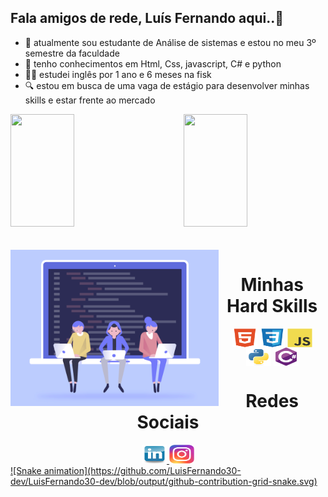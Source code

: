 ## Fala amigos de rede, Luís Fernando aqui..👋

- 📖 atualmente sou estudante de Análise de sistemas e estou no meu 3º semestre da faculdade 
- 🌱 tenho conhecimentos em Html, Css, javascript, C# e python
- 🧑‍🎓 estudei inglês por 1 ano e 6 meses na fisk
- 🔍 estou em busca de uma vaga de estágio para desenvolver minhas skills e estar frente ao mercado

<div>
  
  <img width="45%" height="180em" src="https://github-readme-stats.vercel.app/api?username=LuisFernando30-dev&show_icons=true&theme=great-gatsby&include_all_commits=true&count_private=true"/>
  <img clear="both" width="45%" align="right" height="180em" src="https://github-readme-stats.vercel.app/api/top-langs/?username=LuisFernando30-dev&layout=compact&langs_count=16&theme=great-gatsby"/>
</div>
<br>
<div  align="center"> 
  <div style="display: inline_block"><br>
    <img align="left" height="250" alt="coding-time" src="developers.gif">
    <h1 align="center">Minhas Hard Skills</h1>
    <img align="center" height="30" width="40" alt="html5-icon"  src="https://raw.githubusercontent.com/devicons/devicon/master/icons/html5/html5-plain.svg">
    <img align="center" height="30" width="40" alt="css3-icon" src="https://raw.githubusercontent.com/devicons/devicon/master/icons/css3/css3-original.svg">
    <img align="center" height="30" width="40" alt="js-icon" src="https://raw.githubusercontent.com/devicons/devicon/master/icons/javascript/javascript-original.svg">
    <img align="center" height="30" width="40" alt="py-icon" src="https://raw.githubusercontent.com/devicons/devicon/master/icons/python/python-original.svg">
    <img align="center" height="30" width="40" alt="c#-icon" src="https://raw.githubusercontent.com/devicons/devicon/master/icons/csharp/csharp-original.svg">
   </div>
  
   <h1 align="center">Redes Sociais</h1>
     <a href = "https://www.linkedin.com/in/lu%C3%ADs-fernando-ferreira-moura-7a58611a4/">
       <img width="40" height="30" src="linkedin.png">

  <a href = "https://www.instagram.com/in/luis_moura.dev">
          <img width="40" height="30" src="instagram.png">
</div>
![Snake animation](https://github.com/LuisFernando30-dev/LuisFernando30-dev/blob/output/github-contribution-grid-snake.svg)
